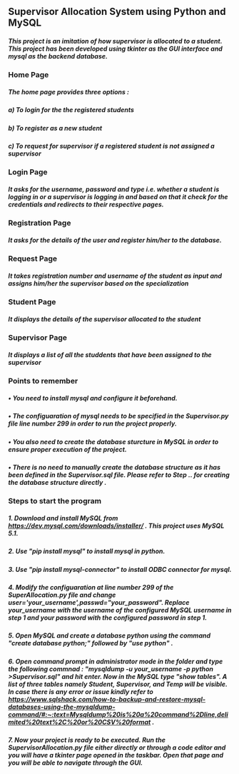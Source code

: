 ## Supervisor Allocation System using Python and MySQL

##### This project is an imitation of how supervisor is allocated to a student. This project has been developed using tkinter as the GUI interface and mysql as the backend database.

### Home Page

##### The home page provides three options : 

##### a) To login for the the registered students

##### b) To register as a new student

##### c) To request for supervisor if a registered student is not assigned a supervisor

### Login Page

##### It asks for the username, password and type i.e. whether a student is logging in or a supervisor is logging in and based on that it check for the credentials and redirects to their respective pages.

### Registration Page

##### It asks for the details of the user and register him/her to the database.

### Request Page

##### It takes registration  number and username of the student as input and assigns him/her the supervisor based on the specialization 

### Student Page

##### It displays the details of the supervisor allocated to the student

### Supervisor Page

##### It displays a list of all the studdents that have been assigned to the supervisor

### Points to remember

##### • You need to install mysql and configure it beforehand.

##### • The configuaration of mysql needs to be specified in the Supervisor.py file line number 299 in order to run the project properly.

##### • You also need to create the database sturcture in MySQL in order to ensure proper execution of the project. 

##### • There is no need to manually create the database structure as it has been defined in the Supervisor.sql file. Please refer to Step .. for creating the database structure directly .

### Steps to start the program

##### 1. Download and install MySQL from https://dev.mysql.com/downloads/installer/ . This project uses MySQL 5.1.

##### 2. Use "pip install mysql" to install mysql in python.

##### 3. Use "pip install mysql-connector" to install ODBC connector for mysql.

##### 4. Modify the configuaration at line number 299 of the SuperAllocation.py file and change user='your_username',passwd="your_password". Replace your_username with the username of the configured MySQL username in step 1 and your password with the configured password in step 1.

##### 5. Open MySQL and create a database python using the command "create database python;" followed by "use python" .

##### 6. Open command prompt in administrator mode in the folder and type the following commnad : "mysqldump -u your_username -p python >Supervisor.sql" and hit enter. Now in the MySQL type "show tables". A list of three tables namely Student, Supervisor, and Temp will be visible. In case there is any error or issue kindly refer to https://www.sqlshack.com/how-to-backup-and-restore-mysql-databases-using-the-mysqldump-command/#:~:text=Mysqldump%20is%20a%20command%2Dline,delimited%20text%2C%20or%20CSV%20format .

##### 7. Now your project is ready to be executed. Run the SupervisorAllocation.py file either directly or through a code editor and you will have a tkinter page opened in the taskbar. Open that page and you will be able to navigate through the GUI.